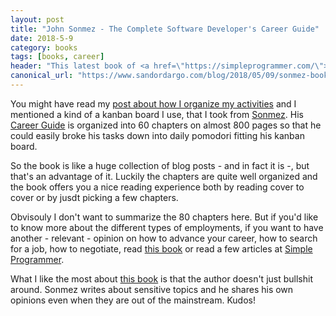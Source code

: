 ```yaml
---
layout: post
title: "John Sonmez - The Complete Software Developer's Career Guide"
date: 2018-5-9
category: books
tags: [books, career]
header: "This latest book of <a href=\"https://simpleprogrammer.com/\">John Sonmez</a> is an admirable result of self-discipline. The product of an author/programmer who doesn't just preach about doing things, but he shows us the way by example. Maybe the form of his book is unconventional, but he wrote it in a way that would fit his ways of doing things."
canonical_url: "https://www.sandordargo.com/blog/2018/05/09/sonmez-book"
---
```

You might have read my [post about how I organize my activities](/blog/2018/02/28/setting-yourself-up-to-succeed) and I mentioned a kind of a kanban board I use, that I took from [Sonmez](https://simpleprogrammer.com/). His [Career Guide](http://amzn.to/2HE30fK) is organized into 60 chapters on almost 800 pages so that he could easily broke his tasks down into daily pomodori fitting his kanban board.

So the book is like a huge collection of blog posts - and in fact it is -, but that's an advantage of it. Luckily the chapters are quite well organized and the book offers you a nice reading experience both by reading cover to cover or by jusdt picking a few chapters.

Obvisouly I don't want to summarize the 80 chapters here. But if you'd like to know more about the different types of employments, if you want to have another - relevant - opinion on how to advance your career, how to search for a job, how to negotiate, read [this book](http://amzn.to/2HE30fK) or read a few articles at [Simple Programmer](https://simpleprogrammer.com/).

What I like the most about [this book](http://amzn.to/2HE30fK) is that the author doesn't just bullshit around. Sonmez writes about sensitive topics and he shares his own opinions even when they are out of the mainstream. Kudos!
